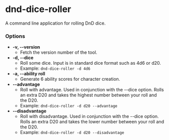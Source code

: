 # dnd-dice-roller
A command line application for rolling DnD dice.

###  Options
* **-v, --version**
  * Fetch the version number of the tool.
* **-d, --dice <dice>**
  * Roll some dice. Input is in standard dice format such as 4d6 or d20.
  * Example: `dnd-dice-roller -d 4d6`
* **-a, --ability roll**
  * Generate 6 ability scores for character creation.
* **--advantage**
  * Roll with advantage. Used in conjunction with the --dice option. Rolls an extra D20 and takes the highest number between your roll and the D20.
  * Example: `dnd-dice-roller -d d20 --advantage`
* **--disadvantage**
  * Roll with disadvantage. Used in conjunction with the --dice option. Rolls an extra D20 and takes the lower number between your roll and the D20.
  * Example: `dnd-dice-roller -d d20 --disadvantage`
